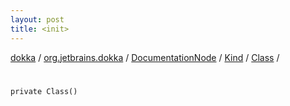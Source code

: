 ```yaml
---
layout: post
title: <init>
---
```

[dokka](../../../../index.md) / [org.jetbrains.dokka](../../../index.md) / [DocumentationNode](../../index.md) / [Kind](../index.md) / [Class](index.md) / [<init>](_init_.md)

# <init>

```
private Class()
```
